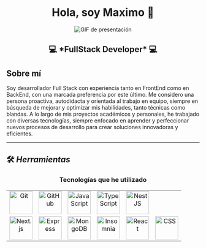 <div align="center">
  <h1>Hola, soy <a>Maximo</a> 👋</h1>
</div>

<div align="center">
  <img src="https://github.com/user-attachments/assets/91803e33-b8b2-4fdd-8ed1-d3d97c0a18e8" alt="GIF de presentación">
</div>

<div align="center">
  <h2>💻 *FullStack Developer* 💻</h2>
</div>

## Sobre mí

Soy desarrollador Full Stack con experiencia tanto en FrontEnd como en BackEnd, con una marcada preferencia por este último. Me considero una persona proactiva, autodidacta y orientada al trabajo en equipo, siempre en búsqueda de mejorar y optimizar mis habilidades, tanto técnicas como blandas. A lo largo de mis proyectos académicos y personales, he trabajado con diversas tecnologías, siempre enfocado en aprender y perfeccionar nuevos procesos de desarrollo para crear soluciones innovadoras y eficientes.

---

## 🛠 *Herramientas*

<h3 align="center">Tecnologías que he utilizado</h3>

<div align="center">
  <table>
    <tr>
      <td align="center">
        <img src="https://github.com/user-attachments/assets/f0d73b38-4704-4609-9d4c-fec98ec40a54" alt="Git" width="60px">
      </td>
      <td align="center">
        <img src="https://github.com/user-attachments/assets/361c51a9-3af6-46f4-b43d-9518ebb6baec" alt="GitHub" width="60px">
      </td>
      <td align="center">
        <img src="https://github.com/user-attachments/assets/1bc9929c-6443-4ac0-9739-fec70abebe57" alt="JavaScript" width="60px">
      </td>
      <td align="center">
        <img src="https://github.com/user-attachments/assets/d77cbee2-f2c9-49d3-82a0-47a4d58b7d12" alt="TypeScript" width="60px">
      </td>
      <td align="center">
        <img src="https://github.com/user-attachments/assets/622a9766-b7ea-436b-b4e0-8523455590bc" alt="NestJS" width="60px">
      </td>
    </tr>
    <tr>
      <td align="center">
        <img src="https://github.com/user-attachments/assets/7e3d52c8-2fda-45a3-b47d-028b649b5b84" alt="Next.js" width="60px">
      </td>
      <td align="center">
        <img src="https://github.com/user-attachments/assets/9c1a60f3-b01c-45e8-b2b2-3f3a1cdd83e5" alt="Express" width="60px">
      </td>
      <td align="center">
        <img src="https://github.com/user-attachments/assets/8b3c5b3c-8f7c-42c5-b8f4-234c5a8e8c8b" alt="MongoDB" width="60px">
      </td>
      <td align="center">
        <img src="https://github.com/user-attachments/assets/a5e4c8e9-9e3d-4b4c-bd9f-45b7c4c9e9f7" alt="Insomnia" width="60px">
      </td>
      <td align="center">
        <img src="https://github.com/user-attachments/assets/d7f8b3e9-2f3b-4a6b-b9e5-c2d5a7e8d9f6" alt="React" width="60px">
      </td>
      <td align="center">
        <img src="https://github.com/user-attachments/assets/657e87c6-3b60-47e3-b5fa-fbe289a91b9c" alt="CSS" width="60px">
      </td>
    </tr>
  </table>
</div>

